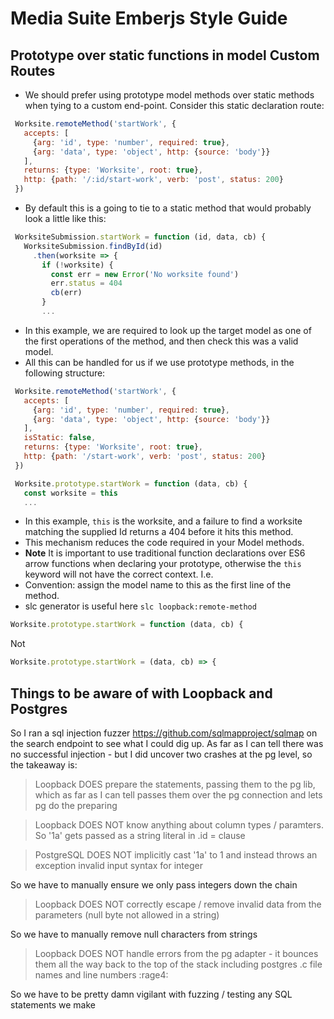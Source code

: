 # Media Suite Emberjs Style Guide

## Prototype over static functions in model Custom Routes
                                 
* We should prefer using prototype model methods over static methods when tying to a custom end-point. Consider this static declaration route:

```javascript
 Worksite.remoteMethod('startWork', {
   accepts: [
     {arg: 'id', type: 'number', required: true},
     {arg: 'data', type: 'object', http: {source: 'body'}}
   ],
   returns: {type: 'Worksite', root: true},
   http: {path: '/:id/start-work', verb: 'post', status: 200}
 })
```

* By default this is a going to tie to a static method that would probably look a little like this:

```javascript
 WorksiteSubmission.startWork = function (id, data, cb) {
   WorksiteSubmission.findById(id)
     .then(worksite => {
       if (!worksite) {
         const err = new Error('No worksite found')
         err.status = 404
         cb(err)
       }
       ...
```

* In this example, we are required to look up the target model as one of the first operations of the method, and then check this was a valid model. 
* All this can be handled for us if we use prototype methods, in the following structure:

```javascript
 Worksite.remoteMethod('startWork', {
   accepts: [
     {arg: 'id', type: 'number', required: true},
     {arg: 'data', type: 'object', http: {source: 'body'}}
   ],
   isStatic: false,
   returns: {type: 'Worksite', root: true},
   http: {path: '/start-work', verb: 'post', status: 200}
 })

 Worksite.prototype.startWork = function (data, cb) {
   const worksite = this
   ...
```

* In this example, `this` is the worksite, and a failure to find a worksite matching the supplied Id returns a 404 before it hits this method.
* This mechanism reduces the code required in your Model methods.
* **Note** It is important to use traditional function declarations over ES6 arrow functions when declaring your prototype, otherwise the `this` keyword will not have the correct context.
I.e.
* Convention: assign the model name to this as the first line of the method.
* slc generator is useful here `slc loopback:remote-method`

```javascript
Worksite.prototype.startWork = function (data, cb) {
```

Not

```javascript
Worksite.prototype.startWork = (data, cb) => {
```
                                 
## Things to be aware of with Loopback and Postgres
So I ran a sql injection fuzzer https://github.com/sqlmapproject/sqlmap on the search endpoint to see what I could dig up. As far as I can tell there was no successful injection - but I did uncover two crashes at the pg level, so the takeaway is:

> Loopback DOES prepare the statements, passing them to the pg lib, which as far as I can tell passes them over the pg connection and lets pg do the preparing

> Loopback DOES NOT know anything about column types / paramters. So '1a' gets passed as a string literal in .id = clause

> PostgreSQL DOES NOT implicitly cast '1a' to 1 and instead throws an exception invalid input syntax for integer

So we have to manually ensure we only pass integers down the chain

> Loopback DOES NOT correctly escape / remove invalid data from the parameters (null byte not allowed in a string)

So we have to manually remove null characters from strings

> Loopback DOES NOT handle errors from the pg adapter - it bounces them all the way back to the top of the stack including postgres .c file names and line numbers :rage4:

So we have to be pretty damn vigilant with fuzzing / testing any SQL statements we make
